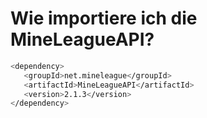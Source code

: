 # Wie importiere ich die MineLeagueAPI?

```bash
<dependency>
   <groupId>net.mineleague</groupId>
   <artifactId>MineLeagueAPI</artifactId>
   <version>2.1.3</version>
</dependency>
```

